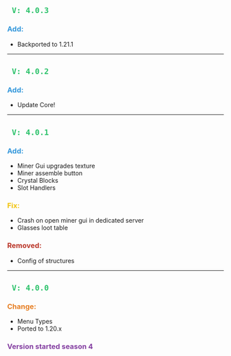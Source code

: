 ## <span style="color:#2DC26B;">` V: 4.0.3`</span>
### <span style="color:#3598DB;"> **Add**:</span>
- Backported to 1.21.1

---

## <span style="color:#2DC26B;">` V: 4.0.2`</span>
### <span style="color:#3598DB;"> **Add**:</span>
- Update Core!

---

## <span style="color:#2DC26B;">` V: 4.0.1`</span>
### <span style="color:#3598DB;"> **Add**:</span>
- Miner Gui upgrades texture
- Miner assemble button
- Crystal Blocks
- Slot Handlers
### <span style="color:#F1C40F;"> **Fix**:</span>
- Crash on open miner gui in dedicated server
- Glasses loot table
### <span style="color:#BA372A;"> **Removed**:</span>
- Config of structures

---

## <span style="color:#2DC26B;">` V: 4.0.0`</span>
### <span style="color:#E67E23;"> **Change**:</span>
- Menu Types
- Ported to 1.20.x

### <span style="color:#843FA1;"> **Version started season 4**</span>
